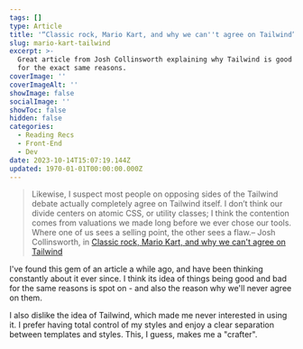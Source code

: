```yaml
---
tags: []
type: Article
title: '“Classic rock, Mario Kart, and why we can''t agree on Tailwind”'
slug: mario-kart-tailwind
excerpt: >-
  Great article from Josh Collinsworth explaining why Tailwind is good and bad
  for the exact same reasons.
coverImage: ''
coverImageAlt: ''
showImage: false
socialImage: ''
showToc: false
hidden: false
categories:
  - Reading Recs
  - Front-End
  - Dev
date: 2023-10-14T15:07:19.144Z
updated: 1970-01-01T00:00:00.000Z
---
```


> Likewise, I suspect most people on opposing sides of the Tailwind debate actually completely agree on Tailwind itself. I don’t think our divide centers on atomic CSS, or utility classes; I think the contention comes from valuations we made long before we ever chose our tools. Where one of us sees a selling point, the other sees a flaw.– Josh Collinsworth, in [Classic rock, Mario Kart, and why we can't agree on Tailwind](https://joshcollinsworth.com/blog/tailwind-is-smart-steering?utm_source=matt-fantinel)

I've found this gem of an article a while ago, and have been thinking constantly about it ever since. I think its idea of things being good and bad for the same reasons is spot on - and also the reason why we'll never agree on them.

I also dislike the idea of Tailwind, which made me never interested in using it. I prefer having total control of my styles and enjoy a clear separation between templates and styles. This, I guess, makes me a "crafter".
